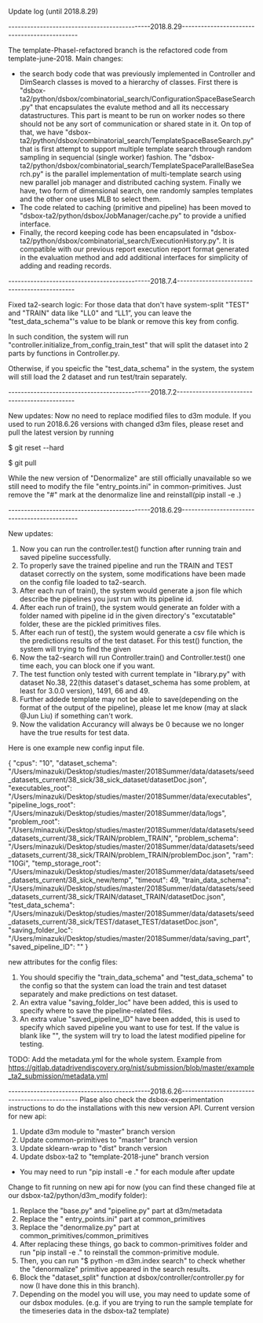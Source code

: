 Update log (until 2018.8.29)

---------------------------------------------2018.8.29---------------------------------------------

The template-PhaseI-refactored branch is the refactored code from template-june-2018.
Main changes:
- the search body code that was previously implemented in Controller and DimSearch classes is moved to a hierarchy of classes. First there is "dsbox-ta2/python/dsbox/combinatorial_search/ConfigurationSpaceBaseSearch.py" that encapsulates the evalute method and all its neccessary datastructures. This part is meant to be run on worker nodes so there should not be any sort of communication or shared state in it. On top of that, we have "dsbox-ta2/python/dsbox/combinatorial_search/TemplateSpaceBaseSearch.py" that is first attempt to support multiple template search through random sampling in sequencial (single worker) fashion. 
The "dsbox-ta2/python/dsbox/combinatorial_search/TemplateSpaceParallelBaseSearch.py" is the parallel implementation of multi-template search using new parallel job manager and distributed caching system. 
Finally we have, two form of dimensional search, one randomly samples templates and the other one uses MLB to select them. 
- The code related to caching (primitive and pipeline) has been moved to "dsbox-ta2/python/dsbox/JobManager/cache.py" to provide a unified interface. 
- Finally, the record keeping code has been encapsulated in "dsbox-ta2/python/dsbox/combinatorial_search/ExecutionHistory.py". It is compatible with our previous report execution report format generated in the evaluation method and add additional interfaces for simplicity of adding and reading records. 


---------------------------------------------2018.7.4---------------------------------------------

Fixed ta2-search logic: For those data that don't have system-split "TEST" and "TRAIN" data like "LL0" and “LL1”, you can leave the "test_data_schema"'s value to be blank or remove this key from config.

In such condition, the system will run "controller.initialize_from_config_train_test" that will split the dataset into 2 parts by functions in Controller.py.

Otherwise, if you speicfic the "test_data_schema" in the system, the system will still load the 2 dataset and run test/train separately.

---------------------------------------------2018.7.2---------------------------------------------

New updates:
Now no need to replace modified files to d3m module.
If you used to run 2018.6.26 versions with changed d3m files, please reset and pull the latest version by running

$ git reset --hard

$ git pull

While the new version of "Denormalize" are still officially unavailable so we still need to modify the file "entry_points.ini" in common-primitives.
Just remove the "#" mark at the denormalize line and reinstall(pip install -e .)

---------------------------------------------2018.6.29---------------------------------------------

New updates:
1. Now you can run the controller.test() function after running train and saved pipeline successfully.
2. To properly save the trained pipeline and run the TRAIN and TEST dataset correctly on the system, some modifications have been made on the config file loaded to ta2-search.
3. After each run of train(), the system would generate a json file which describe the pipelines you just run with its pipeline id.
4. After each run of train(), the system would generate an  folder with a folder named with pipeline id in the given directory's "excutatable" folder, these are the pickled primitives files.
5. After each run of test(), the system would generate a csv file which is the predictions results of the test dataset. For this test() function, the system will trying to find the given
6. Now the ta2-search will run Controller.train() and Controller.test() one time each, you can block one if you want.
7. The test function only tested with current template in "library.py" with dataset No.38, 22(this dataset's dataset_schema has some problem, at least for 3.0.0 version), 1491, 66 and 49.
8. Further addede template may not be able to save(depending on the format of the output of the pipeline), please let me know (may at slack @Jun Liu) if something can't work.
9. Now the validation Accurancy will always be 0 because we no longer have the true results for test data.

Here is one example new config input file.

{
"cpus": "10",
"dataset_schema": "/Users/minazuki/Desktop/studies/master/2018Summer/data/datasets/seed_datasets_current/38_sick/38_sick_dataset/datasetDoc.json",
"executables_root": "/Users/minazuki/Desktop/studies/master/2018Summer/data/executables",
"pipeline_logs_root": "/Users/minazuki/Desktop/studies/master/2018Summer/data/logs",
"problem_root": "/Users/minazuki/Desktop/studies/master/2018Summer/data/datasets/seed_datasets_current/38_sick/TRAIN/problem_TRAIN",
"problem_schema": "/Users/minazuki/Desktop/studies/master/2018Summer/data/datasets/seed_datasets_current/38_sick/TRAIN/problem_TRAIN/problemDoc.json",
"ram": "10Gi",
"temp_storage_root": "/Users/minazuki/Desktop/studies/master/2018Summer/data/datasets/seed_datasets_current/38_sick_new/temp",
"timeout": 49,
"train_data_schema": "/Users/minazuki/Desktop/studies/master/2018Summer/data/datasets/seed_datasets_current/38_sick/TRAIN/dataset_TRAIN/datasetDoc.json",
"test_data_schema": "/Users/minazuki/Desktop/studies/master/2018Summer/data/datasets/seed_datasets_current/38_sick/TEST/dataset_TEST/datasetDoc.json",
"saving_folder_loc": "/Users/minazuki/Desktop/studies/master/2018Summer/data/saving_part",
"saved_pipeline_ID": ""
}
   
   new attributes for the config files:
   1. You should specifiy the "train_data_schema" and "test_data_schema" to the config so that the system can load the train and test dataset separately and make predictions on test dataset.
   2. An extra value "saving_folder_loc" have been added, this is used to specify where to save the pipeline-related files.
   3. An extra value "saved_pipeline_ID" have been added, this is used to specify which saved pipeline you want to use for test. If the value is blank like "", the system will try to load the latest modified pipeline for testing.
   
   TODO:
   Add the metadata.yml for the whole system.
   Example from https://gitlab.datadrivendiscovery.org/nist/submission/blob/master/example_ta2_submission/metadata.yml

---------------------------------------------2018.6.26---------------------------------------------
Plase also check the dsbox-experimentation instructions to do the installations with this new version API.
Current version for new api:
1.  Update d3m module to "master" branch version
2.  Update common-primitives to "master" branch version
3.  Update sklearn-wrap to "dist" branch version
4.  Update dsbox-ta2 to "template-2018-june" branch version
* You may need to run "pip install -e ." for each module after update

Change to fit running on new api for now 
(you can find these changed file at our dsbox-ta2/python/d3m_modify folder):
1.  Replace the "base.py" and "pipeline.py" part at d3m/metadata
2.  Replace the " entry_points.ini" part at common_primitives
3.  Replace the "denormalize.py" part at common_primitives/common_primitives
4.  After replacing these things, go back to common-primitives folder and run "pip install -e ." to reinstall the common-primitive module.
5.  Then, you can run "$ python -m d3m.index search" to check whether the "denormalize" primitive appeared in the search results.
6.  Block the "dataset_split" function at dsbox/controller/controller.py for now (I have done this in this branch).
7.  Depending on the model you will use, you may need to update some of our dsbox modules. (e.g. if you are trying to run the sample template for the timeseries data in the dsbox-ta2 template)

